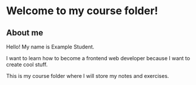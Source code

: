 # Welcome to my course folder!

## About me

Hello! My name is Example Student.

I want to learn how to become a frontend web developer because I want to create cool stuff.

This is my course folder where I will store my notes and exercises.

